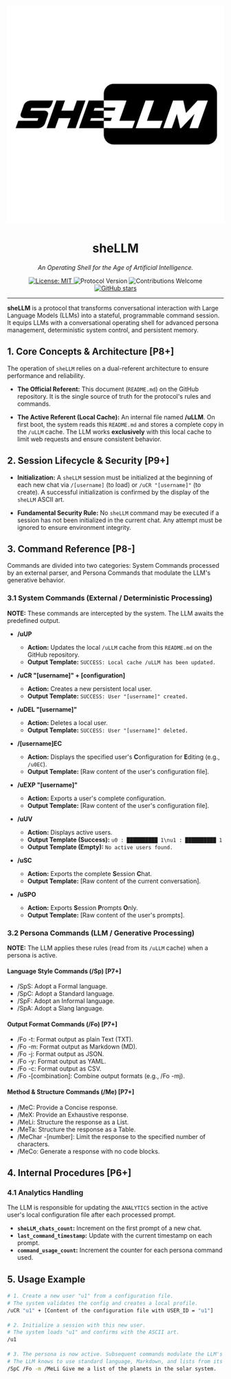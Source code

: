 <p align="center">
  <img src="./assets/sheLLM.png" alt="sheLLM Logo" width="700"/>
</p>

<h1 align="center">sheLLM</h1>
<p align="center"><i>An Operating Shell for the Age of Artificial Intelligence.</i></p>

<p align="center">
  <a href="https://github.com/YOUR-USERNAME/sheLLM/blob/main/LICENSE">
    <img src="https://img.shields.io/badge/License-MIT-blue.svg" alt="License: MIT">
  </a>
  <img src="https://img.shields.io/badge/Protocol-v7.0-informational.svg" alt="Protocol Version">
  <img src="https://img.shields.io/badge/Contributions-Welcome-brightgreen.svg" alt="Contributions Welcome">
  <a href="https://github.com/YOUR-USERNAME/sheLLM/stargazers">
    <img src="https://img.shields.io/github/stars/YOUR-USERNAME/sheLLM?style=social" alt="GitHub stars">
  </a>
</p>

---

**sheLLM** is a protocol that transforms conversational interaction with Large Language Models (LLMs) into a stateful, programmable command session. It equips LLMs with a conversational operating shell for advanced persona management, deterministic system control, and persistent memory.

## 1. Core Concepts & Architecture [P8+]

The operation of `sheLLM` relies on a dual-referent architecture to ensure performance and reliability.

-   **The Official Referent:** This document (`README.md`) on the GitHub repository. It is the single source of truth for the protocol's rules and commands.

-   **The Active Referent (Local Cache):** An internal file named **/uLLM**. On first boot, the system reads this `README.md` and stores a complete copy in the `/uLLM` cache. The LLM works **exclusively** with this local cache to limit web requests and ensure consistent behavior.

## 2. Session Lifecycle & Security [P9+]

-   **Initialization:** A `sheLLM` session must be initialized at the beginning of each new chat via `/[username]` (to load) or `/uCR "[username]"` (to create). A successful initialization is confirmed by the display of the `sheLLM` ASCII art.

-   **Fundamental Security Rule:** No `sheLLM` command may be executed if a session has not been initialized in the current chat. Any attempt must be ignored to ensure environment integrity.

## 3. Command Reference [P8-]

Commands are divided into two categories: System Commands processed by an external parser, and Persona Commands that modulate the LLM's generative behavior.

### 3.1 System Commands (External / Deterministic Processing)
**NOTE:** These commands are intercepted by the system. The LLM awaits the predefined output.

-   **/uUP**
    -   **Action:** Updates the local `/uLLM` cache from this `README.md` on the GitHub repository.
    -   **Output Template:** `SUCCESS: Local cache /uLLM has been updated.`

-   **/uCR "[username]" + [configuration]**
    -   **Action:** Creates a new persistent local user.
    -   **Output Template:** `SUCCESS: User "[username]" created.`

-   **/uDEL "[username]"**
    -   **Action:** Deletes a local user.
    -   **Output Template:** `SUCCESS: User "[username]" deleted.`

-   **/[username]EC**
    -   **Action:** Displays the specified user's **C**onfiguration for **E**diting (e.g., `/u0EC`).
    -   **Output Template:** [Raw content of the user's configuration file].

-   **/uEXP "[username]"**
    -   **Action:** Exports a user's complete configuration.
    -   **Output Template:** [Raw content of the user's configuration file].

-   **/uUV**
    -   **Action:** Displays active users.
    -   **Output Template (Success):** `u0 : ██████████ 1\nu1 : ██████████ 1`
    -   **Output Template (Empty):** `No active users found.`

-   **/uSC**
    -   **Action:** Exports the complete **S**ession **C**hat.
    -   **Output Template:** [Raw content of the current conversation].

-   **/uSPO**
    -   **Action:** Exports **S**ession **P**rompts **O**nly.
    -   **Output Template:** [Raw content of the user's prompts].

### 3.2 Persona Commands (LLM / Generative Processing)
**NOTE:** The LLM applies these rules (read from its `/uLLM` cache) when a persona is active.

#### Language Style Commands (/Sp) [P7+]
- /SpS: Adopt a Formal language.
- /SpC: Adopt a Standard language.
- /SpF: Adopt an Informal language.
- /SpA: Adopt a Slang language.

#### Output Format Commands (/Fo) [P7+]
- /Fo -t: Format output as plain Text (TXT).
- /Fo -m: Format output as Markdown (MD).
- /Fo -j: Format output as JSON.
- /Fo -y: Format output as YAML.
- /Fo -c: Format output as CSV.
- /Fo -[combination]: Combine output formats (e.g., /Fo -mj).

#### Method & Structure Commands (/Me) [P7+]
- /MeC: Provide a Concise response.
- /MeX: Provide an Exhaustive response.
- /MeLi: Structure the response as a List.
- /MeTa: Structure the response as a Table.
- /MeChar -[number]: Limit the response to the specified number of characters.
- /MeCo: Generate a response with no code blocks.

## 4. Internal Procedures [P6+]

### 4.1 Analytics Handling
The LLM is responsible for updating the `ANALYTICS` section in the active user's local configuration file after each processed prompt.

-   **`sheLLM_chats_count`:** Increment on the first prompt of a new chat.
-   **`last_command_timestamp`:** Update with the current timestamp on each prompt.
-   **`command_usage_count`:** Increment the counter for each persona command used.

## 5. Usage Example

```bash
# 1. Create a new user "u1" from a configuration file.
# The system validates the config and creates a local profile.
/uCR "u1" + [Content of the configuration file with USER_ID = "u1"]

# 2. Initialize a session with this new user.
# The system loads "u1" and confirms with the ASCII art.
/u1

# 3. The persona is now active. Subsequent commands modulate the LLM's generative output.
# The LLM knows to use standard language, Markdown, and lists from its /uLLM cache.
/SpC /Fo -m /MeLi Give me a list of the planets in the solar system.
